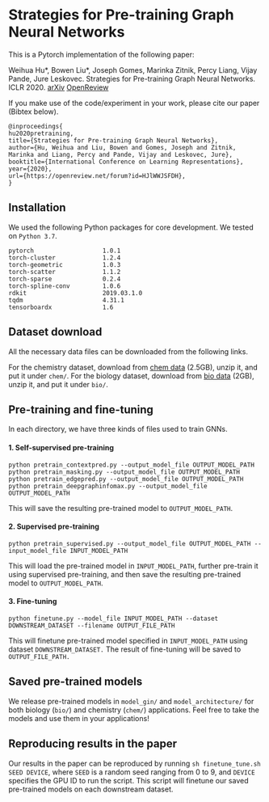 # Strategies for Pre-training Graph Neural Networks

This is a Pytorch implementation of the following paper: 

Weihua Hu*, Bowen Liu*, Joseph Gomes, Marinka Zitnik, Percy Liang, Vijay Pande, Jure Leskovec. Strategies for Pre-training Graph Neural Networks. ICLR 2020.
[arXiv](https://arxiv.org/abs/1905.12265) [OpenReview](https://openreview.net/forum?id=HJlWWJSFDH) 

If you make use of the code/experiment in your work, please cite our paper (Bibtex below).

```
@inproceedings{
hu2020pretraining,
title={Strategies for Pre-training Graph Neural Networks},
author={Hu, Weihua and Liu, Bowen and Gomes, Joseph and Zitnik, Marinka and Liang, Percy and Pande, Vijay and Leskovec, Jure},
booktitle={International Conference on Learning Representations},
year={2020},
url={https://openreview.net/forum?id=HJlWWJSFDH},
}
```

## Installation
We used the following Python packages for core development. We tested on `Python 3.7`.
```
pytorch                   1.0.1
torch-cluster             1.2.4              
torch-geometric           1.0.3
torch-scatter             1.1.2 
torch-sparse              0.2.4
torch-spline-conv         1.0.6
rdkit                     2019.03.1.0
tqdm                      4.31.1
tensorboardx              1.6
```

## Dataset download
All the necessary data files can be downloaded from the following links.

For the chemistry dataset, download from [chem data](https://snap.stanford.edu/gnn-pretrain/data/chem_dataset.zip) (2.5GB), unzip it, and put it under `chem/`.
For the biology dataset, download from [bio data](https://snap.stanford.edu/gnn-pretrain/data/bio_dataset.zip) (2GB), unzip it, and put it under `bio/`.

## Pre-training and fine-tuning
In each directory, we have three kinds of files used to train GNNs.

#### 1. Self-supervised pre-training
```
python pretrain_contextpred.py --output_model_file OUTPUT_MODEL_PATH
python pretrain_masking.py --output_model_file OUTPUT_MODEL_PATH
python pretrain_edgepred.py --output_model_file OUTPUT_MODEL_PATH
python pretrain_deepgraphinfomax.py --output_model_file OUTPUT_MODEL_PATH
```
This will save the resulting pre-trained model to `OUTPUT_MODEL_PATH`.

#### 2. Supervised pre-training
```
python pretrain_supervised.py --output_model_file OUTPUT_MODEL_PATH --input_model_file INPUT_MODEL_PATH
```
This will load the pre-trained model in `INPUT_MODEL_PATH`, further pre-train it using supervised pre-training, and then save the resulting pre-trained model to `OUTPUT_MODEL_PATH`.

#### 3. Fine-tuning
```
python finetune.py --model_file INPUT_MODEL_PATH --dataset DOWNSTREAM_DATASET --filename OUTPUT_FILE_PATH
```
This will finetune pre-trained model specified in `INPUT_MODEL_PATH` using dataset `DOWNSTREAM_DATASET.` The result of fine-tuning will be saved to `OUTPUT_FILE_PATH.`

## Saved pre-trained models
We release pre-trained models in `model_gin/` and `model_architecture/` for both biology (`bio/`) and chemistry (`chem/`) applications. Feel free to take the models and use them in your applications!

## Reproducing results in the paper
Our results in the paper can be reproduced by running `sh finetune_tune.sh SEED DEVICE`, where `SEED` is a random seed ranging from 0 to 9, and `DEVICE` specifies the GPU ID to run the script. This script will finetune our saved pre-trained models on each downstream dataset.

